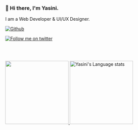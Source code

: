 ### 👋 Hi there, I'm Yasini.
I am a Web Developer & UI/UX Designer.

[![Github](https://img.shields.io/github/followers/yasinidev?label=Follow&style=social)](https://github.com/yasinidev)

<a href="https://twitter.com/intent/follow?screen_name=yas4rea1#gh-dark-mode-only">
<img src="https://img.shields.io/twitter/follow/yas4rea1?style=for-the-badge&logo=twitter&labelColor=000&color=FFF#gh-dark-mode-only" alt="Follow me on twitter" >
</a>

</br></br>


<a href="https://github.com/yasinidev">
<img height=200 src="https://streak-stats.demolab.com/?user=yasinidev&layout=compact&langs_count=10&hide_border=1&role=OWNER,COLLABORATOR&theme=dark&bg_color=000000#gh-dark-mode-only)](https://git.io/streak-stats" />
</a> <a href="https://github.com/yasinidev">
<img height=200 src="https://github-readme-stats-git-master-rstaa-rickstaa.vercel.app/api/top-langs/?username=yasinidev&layout=compact&langs_count=10&hide_border=1&role=OWNER,COLLABORATOR&theme=dark&bg_color=000000#gh-dark-mode-only" alt="Yasini's Language stats" />
</a>

